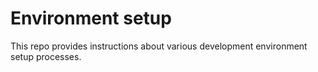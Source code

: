 # Environment setup
This repo provides instructions about various development environment setup processes.

